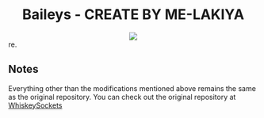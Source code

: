 # <div align='center'>Baileys - CREATE BY ME-LAKIYA</div>

<div align="center"><img src="https://files.catbox.moe/nggx7z.jfif"></div>
re.

## Notes
Everything other than the modifications mentioned above remains the same as the original repository. You can check out the original repository at [WhiskeySockets](https://github.com/WhiskeySockets/Baileys)
